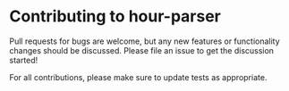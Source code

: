 # Contributing to hour-parser

Pull requests for bugs are welcome, but any new features or functionality changes
should be discussed. Please file an issue to get the discussion started!

For all contributions, please make sure to update tests as appropriate.
